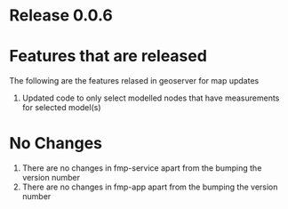 # Release 0.0.6

# Features that are released
The following are the features relased in geoserver for map updates

1. Updated code to only select modelled nodes that have measurements for selected model(s)

# No Changes
1) There are no changes in fmp-service apart from the bumping the version number
2) There are no changes in fmp-app apart from the bumping the version number